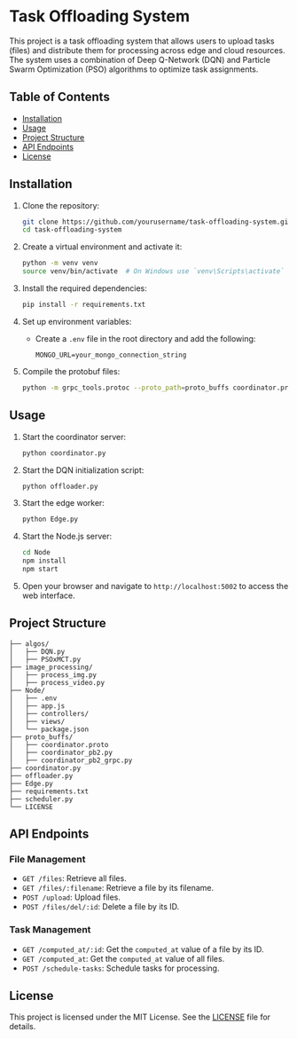 # Task Offloading System

This project is a task offloading system that allows users to upload tasks (files) and distribute them for processing across edge and cloud resources. The system uses a combination of Deep Q-Network (DQN) and Particle Swarm Optimization (PSO) algorithms to optimize task assignments.

## Table of Contents

- [Installation](#installation)
- [Usage](#usage)
- [Project Structure](#project-structure)
- [API Endpoints](#api-endpoints)
- [License](#license)

## Installation

1. Clone the repository:
    ```sh
    git clone https://github.com/yourusername/task-offloading-system.git
    cd task-offloading-system
    ```

2. Create a virtual environment and activate it:
    ```sh
    python -m venv venv
    source venv/bin/activate  # On Windows use `venv\Scripts\activate`
    ```

3. Install the required dependencies:
    ```sh
    pip install -r requirements.txt
    ```

4. Set up environment variables:
    - Create a `.env` file in the root directory and add the following:
        ```
        MONGO_URL=your_mongo_connection_string
        ```

5. Compile the protobuf files:
    ```sh
    python -m grpc_tools.protoc --proto_path=proto_buffs coordinator.proto --python_out=proto_buffs --grpc_python_out=proto_buffs
    ```

## Usage

1. Start the coordinator server:
    ```sh
    python coordinator.py
    ```

2. Start the DQN initialization script:
    ```sh
    python offloader.py
    ```

3. Start the edge worker:
    ```sh
    python Edge.py
    ```

4. Start the Node.js server:
    ```sh
    cd Node
    npm install
    npm start
    ```

5. Open your browser and navigate to `http://localhost:5002` to access the web interface.


## Project Structure
```
├── algos/
│   ├── DQN.py
│   ├── PSOxMCT.py
├── image_processing/
│   ├── process_img.py
│   ├── process_video.py
├── Node/
│   ├── .env
│   ├── app.js
│   ├── controllers/
│   ├── views/
│   └── package.json
├── proto_buffs/
│   ├── coordinator.proto
│   ├── coordinator_pb2.py
│   ├── coordinator_pb2_grpc.py
├── coordinator.py
├── offloader.py
├── Edge.py
├── requirements.txt
├── scheduler.py
└── LICENSE
```
## API Endpoints

### File Management

- `GET /files`: Retrieve all files.
- `GET /files/:filename`: Retrieve a file by its filename.
- `POST /upload`: Upload files.
- `POST /files/del/:id`: Delete a file by its ID.

### Task Management

- `GET /computed_at/:id`: Get the `computed_at` value of a file by its ID.
- `GET /computed_at`: Get the `computed_at` value of all files.
- `POST /schedule-tasks`: Schedule tasks for processing.

## License

This project is licensed under the MIT License. See the [LICENSE](LICENSE) file for details.
